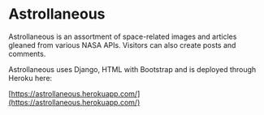 # Astrollaneous
Astrollaneous is an assortment of space-related images and articles gleaned from various NASA APIs. Visitors can also create posts and comments.

Astrollaneous uses Django, HTML with Bootstrap and is deployed through Heroku here:

[https://astrollaneous.herokuapp.com/](https://astrollaneous.herokuapp.com/)
